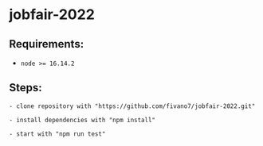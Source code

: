# jobfair-2022

## Requirements:
- `node >= 16.14.2`

## Steps:

```
- clone repository with "https://github.com/fivano7/jobfair-2022.git"
```

```
- install dependencies with "npm install"
```

```
- start with "npm run test"
```



